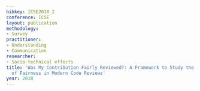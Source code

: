 ```yaml
---
bibkey: ICSE2018_2
conference: ICSE
layout: publication
methodology:
- Survey
practitioner:
- Understanding
- Communication
researcher:
- Socio-technical effects
title: 'Was My Contribution Fairly Reviewed?: A Framework to Study the Perception
  of Fairness in Modern Code Reviews'
year: 2018
---
```

